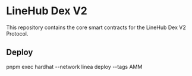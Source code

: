 # LineHub Dex V2

This repository contains the core smart contracts for the LineHub Dex V2 Protocol.

## Deploy

pnpm exec hardhat --network linea deploy --tags AMM

